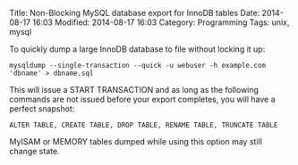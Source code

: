 Title: Non-Blocking MySQL database export for InnoDB tables
Date: 2014-08-17 16:03
Modified: 2014-08-17 16:03
Category: Programming
Tags: unix, mysql

To quickly dump a large InnoDB database to file without locking it up:

	mysqldump --single-transaction --quick -u webuser -h example.com 'dbname' > dbname.sql

This will issue a START TRANSACTION and as long as the following commands are not 
issued before your export completes, you will have a perfect snapshot:

	ALTER TABLE, CREATE TABLE, DROP TABLE, RENAME TABLE, TRUNCATE TABLE

MyISAM or MEMORY tables dumped while using this option may still change state.
